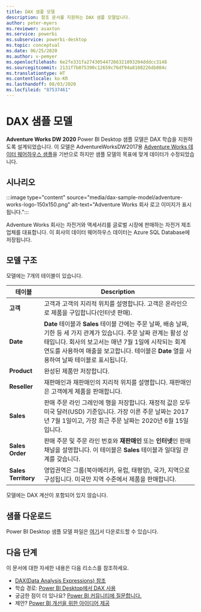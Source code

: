 ```yaml
---
title: DAX 샘플 모델
description: 참조 문서를 지원하는 DAX 샘플 모델입니다.
author: peter-myers
ms.reviewer: asaxton
ms.service: powerbi
ms.subservice: powerbi-desktop
ms.topic: conceptual
ms.date: 06/25/2020
ms.author: v-pemyer
ms.openlocfilehash: 6e2fe331fa274305447266321893204dddcc3148
ms.sourcegitcommit: 2131f7b075390c12659c76df94a8108226db084c
ms.translationtype: HT
ms.contentlocale: ko-KR
ms.lasthandoff: 08/03/2020
ms.locfileid: "87537461"
---
```

# <a name="dax-sample-model"></a>DAX 샘플 모델

**Adventure Works DW 2020** Power BI Desktop 샘플 모델은 DAX 학습을 지원하도록 설계되었습니다. 이 모델은 AdventureWorksDW2017용 [Adventure Works 데이터 웨어하우스 샘플](/sql/samples/adventureworks-install-configure#data-warehouse-downloads)을 기반으로 하지만 샘플 모델의 목표에 맞게 데이터가 수정되었습니다.

## <a name="scenario"></a>시나리오

:::image type="content" source="media/dax-sample-model/adventure-works-logo-150x150.png" alt-text="Adventure Works 회사 로고 이미지가 표시됩니다.":::

Adventure Works 회사는 자전거와 액세서리를 글로벌 시장에 판매하는 자전거 제조업체를 대표합니다. 이 회사의 데이터 웨어하우스 데이터는 Azure SQL Database에 저장됩니다.

## <a name="model-structure"></a>모델 구조

모델에는 7개의 테이블이 있습니다.

|테이블|Description|
|-----|-------|
|**고객**|고객과 고객의 지리적 위치를 설명합니다. 고객은 온라인으로 제품을 구입합니다(인터넷 판매).|
|**Date**|**Date** 테이블과 **Sales** 테이블 간에는 주문 날짜, 배송 날짜, 기한 등 세 가지 관계가 있습니다. 주문 날짜 관계는 활성 상태입니다. 회사의 보고서는 매년 7월 1일에 시작되는 회계 연도를 사용하여 매출을 보고합니다. 테이블은 **Date** 열을 사용하여 날짜 테이블로 표시됩니다.|
|**Product**|완성된 제품만 저장합니다.|
|**Reseller**|재판매인과 재판매인의 지리적 위치를 설명합니다. 재판매인은 고객에게 제품을 판매합니다.|
|**Sales**|판매 주문 라인 그레인에 행을 저장합니다. 재정적 값은 모두 미국 달러(USD) 기준입니다. 가장 이른 주문 날짜는 2017년 7월 1일이고, 가장 최근 주문 날짜는 2020년 6월 15일입니다.|
|**Sales Order**|판매 주문 및 주문 라인 번호와 **재판매인** 또는 **인터넷**인 판매 채널을 설명합니다. 이 테이블은 **Sales** 테이블과 일대일 관계를 갖습니다.|
|**Sales Territory**|영업권역은 그룹(북아메리카, 유럽, 태평양), 국가, 지역으로 구성됩니다. 미국만 지역 수준에서 제품을 판매합니다.|

모델에는 DAX 계산이 포함되어 있지 않습니다.

## <a name="download-sample"></a>샘플 다운로드

Power BI Desktop 샘플 모델 파일은 [여기](https://aka.ms/dax-docs-sample-file)서 다운로드할 수 있습니다.

## <a name="next-steps"></a>다음 단계

이 문서에 대한 자세한 내용은 다음 리소스를 참조하세요.

- [DAX(Data Analysis Expressions) 참조](/dax/)
- 학습 경로: [Power BI Desktop에서 DAX 사용](https://docs.microsoft.com/learn/paths/dax-power-bi/)
- 궁금한 점이 더 있나요? [Power BI 커뮤니티에 질문합니다.](https://community.powerbi.com/)
- 제안? [Power BI 개선을 위한 아이디어 제공](https://ideas.powerbi.com)
